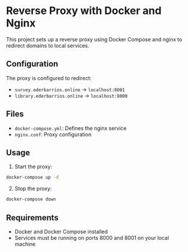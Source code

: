 # Reverse Proxy with Docker and Nginx

This project sets up a reverse proxy using Docker Compose and nginx to redirect domains to local services.

## Configuration

The proxy is configured to redirect:
- `survey.ederbarrios.online` → `localhost:8001`
- `library.ederbarrios.online` → `localhost:8000`

## Files

- `docker-compose.yml`: Defines the nginx service
- `nginx.conf`: Proxy configuration

## Usage

1. Start the proxy:
```bash
docker-compose up -d
```

2. Stop the proxy:
```bash
docker-compose down
```

## Requirements

- Docker and Docker Compose installed
- Services must be running on ports 8000 and 8001 on your local machine